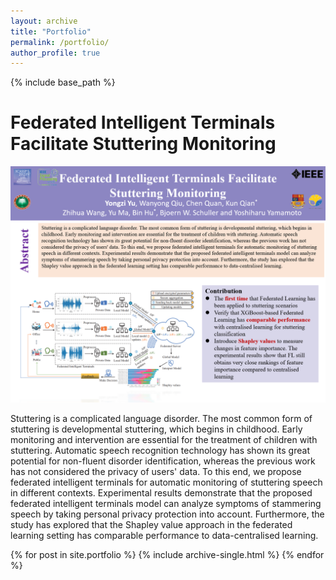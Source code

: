 ```yaml
---
layout: archive
title: "Portfolio"
permalink: /portfolio/
author_profile: true
---
```


{% include base_path %}
# Federated Intelligent Terminals Facilitate Stuttering Monitoring
<center>
<img src="/images/FITs.png">
</center>

Stuttering is a complicated language disorder. The most common form of stuttering is developmental stuttering, which begins in childhood. Early monitoring and intervention are essential for the treatment of children with stuttering. Automatic speech recognition technology has shown its great potential for non-fluent disorder identification, whereas the previous work has not considered the privacy of users' data. To this end, we propose federated intelligent terminals for automatic monitoring of stuttering speech in different contexts. Experimental results demonstrate that the proposed federated intelligent terminals model can analyze symptoms of stammering speech by taking personal privacy protection into account. Furthermore, the study has explored that the Shapley value approach in the federated learning setting has comparable performance to data-centralised learning.

{% for post in site.portfolio %}
  {% include archive-single.html %}
{% endfor %}

